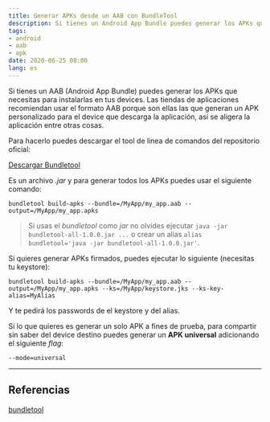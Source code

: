 ```yaml
---
title: Generar APKs desde un AAB con BundleTool
description: Si tienes un Android App Bundle puedes generar los APKs que necesitas para instalarlas en tus devices.
tags: 
- android
- aab
- apk
date: 2020-06-25 08:00
lang: es
---
```

Si tienes un AAB (Android App Bundle) puedes generar los APKs que necesitas para instalarlas en tus devices. Las tiendas de aplicaciones recomiendan usar el formato AAB porque son ellas las que generan un APK personalizado para el device que descarga la aplicación, así se aligera la aplicación entre otras cosas.

Para hacerlo puedes descargar el tool de linea de comandos del repositorio oficial:

[Descargar Bundletool](https://github.com/google/bundletool/releases)

Es un archivo _.jar_ y para generar todos los APKs puedes usar el siguiente comando:

```
bundletool build-apks --bundle=/MyApp/my_app.aab --output=/MyApp/my_app.apks
```

> Si usas el _bundletool_ como _jar_ no olvides ejecutar `java -jar bundletool-all-1.0.0.jar ...` o crear un alias `alias bundletool='java -jar bundletool-all-1.0.0.jar'`.

Si quieres generar APKs firmados, puedes ejecutar lo siguiente (necesitas tu keystore):

```
bundletool build-apks --bundle=/MyApp/my_app.aab --output=/MyApp/my_app.apks --ks=/MyApp/keystore.jks --ks-key-alias=MyAlias
```

Y te pedirá los passwords de el keystore y del alias.

Si lo que quieres es generar un solo APK a fines de prueba, para compartir sin saber del device destino puedes generar un __APK universal__ adicionando el siguiente _flag_:

```
--mode=universal
```

---

## Referencias

[bundletool](https://developer.android.com/studio/command-line/bundletool)
